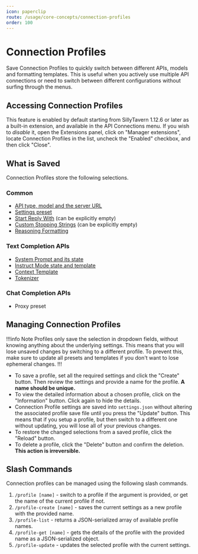 ```yaml
---
icon: paperclip
route: /usage/core-concepts/connection-profiles
order: 100
---
```


# Connection Profiles

Save Connection Profiles to quickly switch between different APIs, models and formatting templates. This is useful when you actively use multiple API connections or need to switch between different configurations without surfing through the menus.

## Accessing Connection Profiles

This feature is enabled by default starting from SillyTavern 1.12.6 or later as a built-in extension, and available in the API Connections menu. If you wish to *disable* it, open the Extensions panel, click on "Manager extensions", locate Connection Profiles in the list, uncheck the "Enabled" checkbox, and then click "Close".

## What is Saved

Connection Profiles store the following selections.

### Common

* [API type, model and the server URL](/Usage/API_Connections/index.md)
* [Settings preset](/Usage/Common-Settings.md)
* [Start Reply With](/Usage/Prompts/advancedformatting.md#start-reply-with) (can be explicitly empty)
* [Custom Stopping Strings](/Usage/Prompts/advancedformatting.md#custom-stopping-strings) (can be explicitly empty)
* [Reasoning Formatting](/Usage/Prompts/reasoning.md#configuration)

### Text Completion APIs

* [System Prompt and its state](/Usage/Prompts/advancedformatting.md#system-prompt)
* [Instruct Mode state and template](/Usage/Prompts/instructmode.md)
* [Context Template](/Usage/Prompts/advancedformatting.md#context-template)
* [Tokenizer](/Usage/Prompts/advancedformatting.md#tokenizer)

### Chat Completion APIs

* Proxy preset

## Managing Connection Profiles

!!!info Note
Profiles only save the selection in dropdown fields, without knowing anything about the underlying settings. This means that you will lose unsaved changes by switching to a different profile. To prevent this, make sure to update all presets and templates if you don't want to lose ephemeral changes.
!!!

* To save a profile, set all the required settings and click the "Create" button. Then review the settings and provide a name for the profile. **A name should be unique.**
* To view the detailed information about a chosen profile, click on the "Information" button. Click again to hide the details.
* Connection Profile settings are saved into `settings.json` without altering the associated profile save file until you press the "Update" button. This means that if you setup a profile, but then switch to a different one without updating, you will lose all of your previous changes.
* To restore the changed selections from a saved profile, click the "Reload" button.
* To delete a profile, click the "Delete" button and confirm the deletion. **This action is irreversible.**

## Slash Commands

Connection profiles can be managed using the following slash commands.

1. `/profile [name]` - switch to a profile if the argument is provided, or get the name of the current profile if not.
2. `/profile-create [name]` - saves the current settings as a new profile with the provided name.
3. `/profile-list` - returns a JSON-serialized array of available profile names.
4. `/profile-get [name]` - gets the details of the profile with the provided name as a JSON-serialized object.
5. `/profile-update` - updates the selected profile with the current settings.
